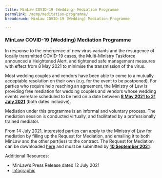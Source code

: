 ```yaml
---
title: MinLaw COVID-19 (Wedding) Mediation Programme
permalink: /mcmp/meditation-programme/
breadcrumb: MinLaw COVID-19 (Wedding) Mediation Programme

---
```

### MinLaw COVID-19 (Wedding) Mediation Programme ###

In response to the emergence of new virus variants and the resurgence of locally transmitted COVID-19 cases, the Multi-Ministry Taskforce announced a Heightened Alert, and tightened safe management measures with effect from 8 May 2021 to minimise the transmission of the virus.

Most wedding couples and vendors have been able to come to a mutually acceptable resolution on their own (e.g. for the event to be postponed). For parties who require help reaching an agreement, the Ministry of Law is providing free mediation for wedding couples and vendors whose wedding events were/are scheduled to be held on a date between <b><u>8 May 2021 to 31 July 2021</u></b> (both dates inclusive).

Mediation under this programme is an informal and voluntary process. The mediation session is conducted virtually, and facilitated by a professionally trained mediator.

From 14 July 2021, interested parties can apply to the Ministry of Law for mediation by filling up the Request for Mediation, and emailing it to both MinLaw and the other part(ies) to the contract. The Request for Mediation can be downloaded [here](/mcmp/steps-in-the-mediation-process) and must be submitted by <b><u>10 September 2021</u></b>. 

Additional Resources: 
* MinLaw’s Press Release dated 12 July 2021
* [Infographic](../../files/mcmp/MinLaw_Mediation_Programme.pdf)
